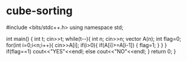# cube-sorting
#include <bits/stdc++.h>
using namespace std;
 
int main()
{
    int t;
    cin>>t;
    while(t--){
        int n;
        cin>>n;
        vector<int> A(n);
        int flag=0;
        for(int i=0;i<n;i++){
            cin>>A[i];
            if(i>0){
                if(A[i]>=A[i-1]) {
                    flag=1;
                }
            }
        }
        if(flag==1) cout<<"YES"<<endl;
        else cout<<"NO"<<endl;
    }
    return 0;
}
